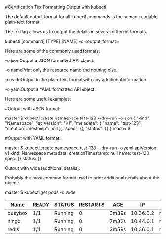 #Certification Tip: Formatting Output with kubectl
                                                                       

The default output format for all kubectl commands is the human-readable plain-text format.

The -o flag allows us to output the details in several different formats.

kubectl [command] [TYPE] [NAME] -o <output_format>

Here are some of the commonly used formats:



-o jsonOutput a JSON formatted API object.

-o namePrint only the resource name and nothing else.

-o wideOutput in the plain-text format with any additional information.

-o yamlOutput a YAML formatted API object.

Here are some useful examples:

#Output with JSON format:

master $ kubectl create namespace test-123 --dry-run -o json
{
    "kind": "Namespace",
    "apiVersion": "v1",
    "metadata": {
        "name": "test-123",
        "creationTimestamp": null
    },
    "spec": {},
    "status": {}
}
master $


#Output with YAML format:

master $ kubectl create namespace test-123 --dry-run -o yaml
apiVersion: v1
kind: Namespace
metadata:
  creationTimestamp: null
  name: test-123
spec: {}
status: {}


Output with wide (additional details):

Probably the most common format used to print additional details about the object:

master $ kubectl get pods -o wide

|   Name   | READY    | STATUS   | RESTARTS  | AGE   | IP       | NODE  | 
|----------|----------|----------|-----------|-------|----------|-------|
| busybox  | 1/1      | Running  |   0       |  3m39s| 10.36.0.2| node01| 
| ningx    | 1/1      | Running  |   0       |  7m32s| 10.44.0.1| node03|
| redis    | 1/1      | Running  |   0       |  3m59s| 10.36.0.1| node01|


